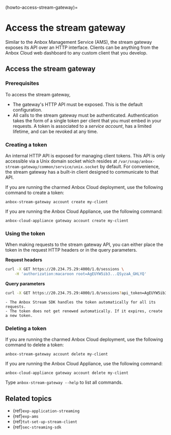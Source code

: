 (howto-access-stream-gateway)=
# Access the stream gateway

Similar to the Anbox Management Service (AMS), the stream gateway exposes its API over an HTTP interface. Clients can be anything from the Anbox Cloud web dashboard to any custom client that you develop.

## Access the stream gateway

### Prerequisites

To access the stream gateway,
* The gateway's HTTP API must be exposed. This is the default configuration.
* All calls to the stream gateway must be authenticated. Authentication takes the form of a single token per client that you must embed in your requests. A token is associated to a *service account*, has a limited lifetime, and can be revoked at any time.

### Creating a token

An internal HTTP API is exposed for managing client tokens. This API is only accessible via a Unix domain socket which resides at `/var/snap/anbox-stream-gateway/common/service/unix.socket` by default.
For convenience, the stream gateway has a built-in client designed to communicate to that API.

If you are running the charmed Anbox Cloud deployment, use the following command to create a token:

    anbox-stream-gateway account create my-client

If you are running the Anbox Cloud Appliance, use the following command:

    anbox-cloud-appliance gateway account create my-client

### Using the token

When making requests to the stream gateway API, you can either place the token in the request HTTP headers or in the query parameters.

**Request headers**

```bash
curl -X GET https://20.234.75.29:4000/1.0/sessions \
    -H 'authorization:macaroon root=AgEUYW5ib3...QSyzaA_GHLYQ'
```

**Query parameters**

```bash
curl -X GET https://20.234.75.29:4000/1.0/sessions?api_token=AgEUYW5ib3...QSyzaA_GHLYQ
```

```{note}
- The Anbox Stream SDK handles the token automatically for all its requests.
- The token does not get renewed automatically. If it expires, create a new token.
```

### Deleting a token

If you are running the charmed Anbox Cloud deployment, use the following command to delete a token:

    anbox-stream-gateway account delete my-client

If you are running the Anbox Cloud Appliance, use the following command:

    anbox-cloud-appliance gateway account delete my-client

Type `anbox-stream-gateway --help` to list all commands.

## Related topics

* {ref}`exp-application-streaming`
* {ref}`exp-ams`
* {ref}`tut-set-up-stream-client`
* {ref}`sec-streaming-sdk`
